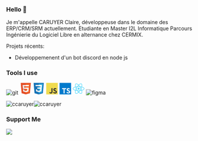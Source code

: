 ### Hello 👋


<!--**ccaruyer/ccaruyer** is a ✨ _special_ ✨ repository because its `README.md` (this file) appears on your GitHub profile.-->

Je m'appelle CARUYER Claire, développeuse dans le domaine des ERP/CRM/SRM actuellement.
Etudiante en Master I2L Informatique Parcours Ingénierie du Logiciel Libre en alternance chez CERMIX.

Projets récents: 
- Développemenent d'un bot discord en node js

### Tools I use

<p align="left">
  <img src="https://www.vectorlogo.zone/logos/git-scm/git-scm-icon.svg" alt="git" width="32" height="32"/>
  <img src="https://raw.githubusercontent.com/devicons/devicon/master/icons/html5/html5-original.svg" alt="html5" width="32" height="32"/>
  <img src="https://raw.githubusercontent.com/devicons/devicon/master/icons/css3/css3-original.svg" alt="css3" width="32" height="32"/>
  <img src="https://raw.githubusercontent.com/devicons/devicon/master/icons/javascript/javascript-original.svg" alt="javascript" width="32" height="32"/>
  <img src="https://raw.githubusercontent.com/devicons/devicon/master/icons/typescript/typescript-original.svg" alt="typescript" width="32" height="32"/>
  <img src="https://raw.githubusercontent.com/devicons/devicon/master/icons/react/react-original.svg" alt="react" width="32" height="32"/>
  <img src="https://www.vectorlogo.zone/logos/figma/figma-icon.svg" alt="figma" width="32" height="32"/>
</p>


<img  src="https://github-readme-stats.vercel.app/api?username=ccaruyer&show_icons=true&theme=buefy" alt="ccaruyer" ><img  src="https://github-readme-stats.vercel.app/api/top-langs/?username=ccaruyer&layout=compact&hide=html&theme=buefy" alt="ccaruyer">

### Support Me
<a href="https://www.buymeacoffee.com/Erebe"><img src="https://img.buymeacoffee.com/button-api/?text=Buy me a onigiri&emoji=🍙&slug=Erebe&button_colour=63b2e3&font_colour=000000&font_family=Cookie&outline_colour=000000&coffee_colour=FFDD00"></a>
